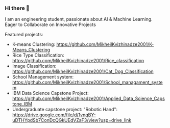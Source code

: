 ### Hi there 👋
I am an engineering student, passionate about AI & Machine Learning. Eager to Collaborate on Innovative Projects


  
Featured projects:
- K-means Clustering: https://github.com/MikheilKvizhinadze2001/K-Means_Clustering
- Rice Type Classification: https://github.com/MikheilKvizhinadze2001/Rice_classification
- Image Classification: https://github.com/MikheilKvizhinadze2001/Cat_Dog_Classification
- School Management system: https://github.com/MikheilKvizhinadze2001/School_managament_system
- IBM Data Science Capstone Project: https://github.com/MikheilKvizhinadze2001/Applied_Data_Science_Capstone_IBM
- Undergraduate capstone project: "Robotic Hand": https://drive.google.com/file/d/1vnqBY-uDTHYpdSb7ConDcQGkUEdVZaF3/view?usp=drive_link


<!--
**MikheilKvizhinadze2001/MikheilKvizhinadze2001** is a ✨ _special_ ✨ repository because its `README.md` (this file) appears on your GitHub profile.

Here are some ideas to get you started:

- 🔭 I’m currently working on ...
- 🌱 I’m currently learning ...
- 👯 I’m looking to collaborate on ...
- 🤔 I’m looking for help with ...
- 💬 Ask me about ...
- 📫 How to reach me: ...
- 😄 Pronouns: ...
- ⚡ Fun fact: ...
-->
